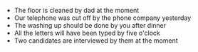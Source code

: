  - The floor is cleaned by dad at the moment
 - Our telephone was cut off by the phone company yesterday
 - The washing up should be done by you after dinner
 - All the letters will have been typed by five o'clock
 - Two candidates are interviewed by them at the moment